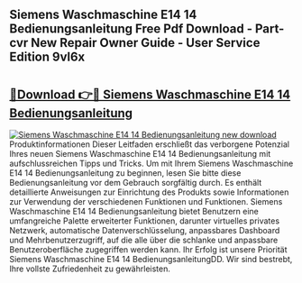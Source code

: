 ## Siemens Waschmaschine E14 14 Bedienungsanleitung Free Pdf Download - Part-cvr New Repair Owner Guide - User Service Edition 9vl6x

# <h2><a href="http://df2a68.blite.top/?on=Siemens+Waschmaschine+E14+14+Bedienungsanleitung">🔗Download 👉🔴 Siemens Waschmaschine E14 14 Bedienungsanleitung</a></h2>

[![Siemens Waschmaschine E14 14 Bedienungsanleitung new download](https://i.imgur.com/lujVjoI.png)](http://df2a68.blite.top/?on=Siemens+Waschmaschine+E14+14+Bedienungsanleitung)
Produktinformationen Dieser Leitfaden erschließt das verborgene Potenzial Ihres neuen Siemens Waschmaschine E14 14 Bedienungsanleitung mit aufschlussreichen Tipps und Tricks. Um mit Ihrem Siemens Waschmaschine E14 14 Bedienungsanleitung zu beginnen, lesen Sie bitte diese Bedienungsanleitung vor dem Gebrauch sorgfältig durch. Es enthält detaillierte Anweisungen zur Einrichtung des Produkts sowie Informationen zur Verwendung der verschiedenen Funktionen und Funktionen. Siemens Waschmaschine E14 14 Bedienungsanleitung bietet Benutzern eine umfangreiche Palette erweiterter Funktionen, darunter virtuelles privates Netzwerk, automatische Datenverschlüsselung, anpassbares Dashboard und Mehrbenutzerzugriff, auf die alle über die schlanke und anpassbare Benutzeroberfläche zugegriffen werden kann. Ihr Erfolg ist unsere Priorität Siemens Waschmaschine E14 14 BedienungsanleitungDD. Wir sind bestrebt, Ihre vollste Zufriedenheit zu gewährleisten.
